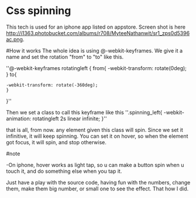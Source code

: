 Css spinning
============

This tech is used for an iphone app listed on appstore. Screen shot is here http://i1363.photobucket.com/albums/r708/MyteeNathanwit/sr1_zps0d5396ac.png. 


#How it works
The whole idea is using @-webkit-keyframes. We give it a name and set the rotation "from" to "to" like this.

''@-webkit-keyframes rotatingleft {
    from{
    -webkit-transform: rotate(0deg);    
    }
    to{
    
    -webkit-transform: rotate(-360deg);
    }
}''

Then we set a class to call this keyframe like this
''.spinning_left{
    -webkit-animation: rotatingleft 2s linear infinite;
}''

that is all, from now. any element given this class will spin. Since we set it infinitive, it will keep spinning. 
You can set it on hover, so when the element got focus, it will spin, and stop otherwise.

#note

-On iphone, hover works as light tap, so u can make a button spin when u touch it, and do something else when you tap it.

Just have a play with the source code, having fun with the numbers, change them, make them big number, or small one to see the effect. That how I did.

